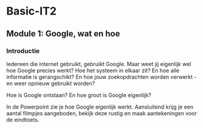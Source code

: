 # Basic-IT2

## Module 1: Google, wat en hoe

### Introductie

Iedereen die internet gebruikt, gebruikt Google.
Maar weet jij eigenlijk wel hoe Google precies werkt? Hoe het systeem in elkaar zit? En hoe alle informatie is gerangschikt? En hoe jouw zoekopdrachten worden verwerkt - en weer opnieuw gebruikt worden?

Hoe is Google ontstaan?
En hoe groot is Google eigenlijk?

In de Powerpoint zie je hoe Google eigenlijk werkt.
Aansluitend krijg je een aantal filmpjes aangeboden, bekijk deze rustig en maak aantekeningen voor de eindtoets.
